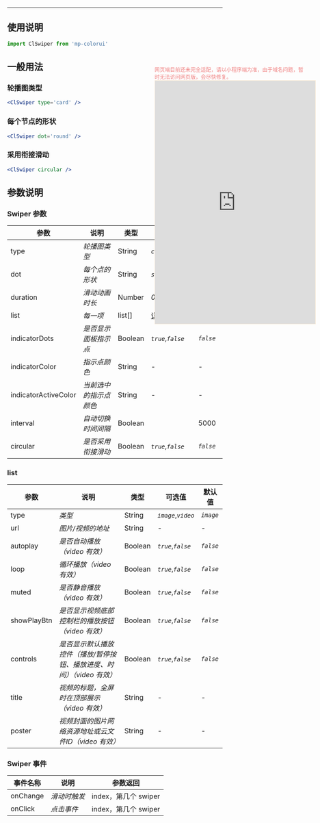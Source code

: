 ****

## 使用说明

```js
import ClSwiper from 'mp-colorui'
```



## 一般用法

### 轮播图类型

```jsx
<ClSwiper type='card' />
```

### 每个节点的形状

```jsx
<ClSwiper dot='round' />
```

### 采用衔接滑动

```jsx
<ClSwiper circular />
```



## 参数说明

### Swiper 参数

| 参数                 | 说明                   | 类型    | 可选值                       | 默认值     |
| -------------------- | ---------------------- | ------- | ---------------------------- | ---------- |
| type                 | *轮播图类型*           | String  | *`card`*,*`screen`*          | *`card`*   |
| dot                  | *每个点的形状*         | String  | *`square`*,*`round`*         | *`square`* |
| duration             | *滑动动画时长*         | Number  | *0-2000*                     | *500*      |
| list                 | *每一项*               | list[]  | [详情](/view/swiper?id=list) | []         |
| indicatorDots        | *是否显示面板指示点*   | Boolean | *`true`*,*`false`*           | *`false`*  |
| indicatorColor       | *指示点颜色*           | String  | -                            | -          |
| indicatorActiveColor | *当前选中的指示点颜色* | String  | -                            | -          |
| interval             | *自动切换时间间隔*     | Boolean |                              | 5000       |
| circular             | *是否采用衔接滑动*     | Boolean | *`true`*,*`false`*           | *`false`*  |

### list

| 参数        | 说明                                                         | 类型    | 可选值              | 默认值    |
| ----------- | ------------------------------------------------------------ | ------- | ------------------- | --------- |
| type        | *类型*                                                       | String  | *`image`*,*`video`* | *`image`* |
| url         | *图片/视频的地址*                                            | String  | -                   | -         |
| autoplay    | *是否自动播放（video 有效）*                                 | Boolean | *`true`*,*`false`*  | *`false`* |
| loop        | *循环播放（video 有效）*                                     | Boolean | *`true`*,*`false`*  | *`false`* |
| muted       | *是否静音播放（video 有效）*                                 | Boolean | *`true`*,*`false`*  | *`false`* |
| showPlayBtn | *是否显示视频底部控制栏的播放按钮（video 有效）*             | Boolean | *`true`*,*`false`*  | *`false`* |
| controls    | *是否显示默认播放控件（播放/暂停按钮、播放进度、时间）（video 有效）* | Boolean | *`true`*,*`false`*  | *`false`* |
| title       | *视频的标题，全屏时在顶部展示（video 有效）*                 | String  | -                   | -         |
| poster      | *视频封面的图片网络资源地址或云文件ID（video 有效）*         | String  | -                   | -         |



### Swiper 事件

| 事件名称 | 说明         | 参数返回             |
| -------- | ------------ | -------------------- |
| onChange | *滑动时触发* | index，第几个 swiper |
| onClick  | *点击事件*   | index，第几个 swiper |


<div style="position: fixed; right:10px; top: 5%">
<div style="width: 355px; display: flex; flex-wrap: wrap; justify-content: center; align-items: center; font-size: 12px; color: lightcoral">网页端目前还未完全适配，请以小程序端为准，由于域名问题，暂时无法访问网页版，会尽快修复。</div>
<iframe style="border: 1px solid antiquewhite" src="https://118.25.36.24/#/pages/components/swiper/index" height="568" width="375"></iframe>
</div>
